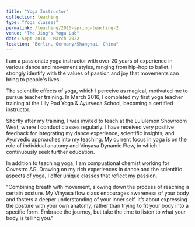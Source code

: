 ```yaml
---
title: "Yoga Instructor"
collection: teaching
type: "Yoga classes"
permalink: /teaching/2015-spring-teaching-2
venue: "The Jing's Yoga Lab"
date: Sept 2018 - March 2022
location: "Berlin, Germany/Shanghai, China"
---
```


I am a passionate yoga instructor with over 20 years of experience in various dance and movement styles, ranging from hip-hop to ballet. I strongly identify with the values of passion and joy that movements can bring to people's lives.

The scientific effects of yoga, which I perceive as magical, motivated me to pursue teacher training. In March 2016, I completed my first yoga teacher training at the Lily Pod Yoga & Ayurveda School, becoming a certified instructor.

Shortly after my training, I was invited to teach at the Lululemon Showroom West, where I conduct classes regularly. I have received very positive feedback for integrating my dance experience, scientific insights, and Ayurvedic approaches into my teaching. My current focus in yoga is on the role of individual anatomy and Vinyasa Dynamic Flow, in which I continuously seek further education.

In addition to teaching yoga, I am compuational chemist working for Covestro AG. Drawing on my rich experiences in dance and the scientific aspects of yoga, I offer unique classes that reflect my passion.

"Combining breath with movement, slowing down the process of reaching a certain posture. My Vinyasa flow class encourages awareness of your body and fosters a deeper understanding of your inner self. It’s about expressing the posture with your own anatomy, rather than trying to fit your body into a specific form. Embrace the journey, but take the time to listen to what your body is telling you."
